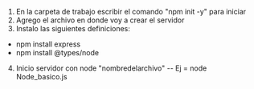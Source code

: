 1) En la carpeta de trabajo escribir el comando "npm init -y" para iniciar
2) Agrego el archivo en donde voy a crear el servidor
3) Instalo las siguientes definiciones:
- npm install express
- npm install @types/node
4) Inicio servidor con node "nombredelarchivo" -- Ej = node Node_basico.js